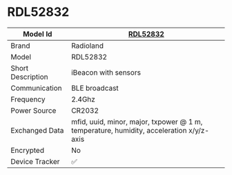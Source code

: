 # RDL52832

|Model Id|[RDL52832](https://github.com/theengs/decoder/blob/development/src/devices/RDL52832_json.h)|
|-|-|
|Brand|Radioland|
|Model|RDL52832|
|Short Description|iBeacon with sensors|
|Communication|BLE broadcast|
|Frequency|2.4Ghz|
|Power Source|CR2032|
|Exchanged Data|mfid, uuid, minor, major, txpower @ 1 m, temperature, humidity, acceleration x/y/z-axis|
|Encrypted|No|
|Device Tracker|&#9989;|
